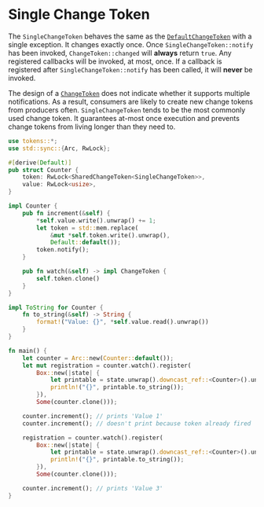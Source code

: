 # Single Change Token

The `SingleChangeToken` behaves the same as the [`DefaultChangeToken`](default.md) with a single exception. It changes exactly once. Once `SingleChangeToken::notify` has been invoked, `ChangeToken::changed` will **always** return `true`. Any registered callbacks will be invoked, at most, once. If a callback is registered after `SingleChangeToken::notify` has been called, it will **never** be invoked.

The design of a [`ChangeToken`](default.md) does not indicate whether it supports multiple notifications. As a result, consumers are likely to create new change tokens from producers often. `SingleChangeToken` tends to be the most commonly used change token. It guarantees at-most once execution and prevents change tokens from living longer than they need to.

```rust
use tokens::*;
use std::sync::{Arc, RwLock};

#[derive(Default)]
pub struct Counter {
    token: RwLock<SharedChangeToken<SingleChangeToken>>,
    value: RwLock<usize>,
}

impl Counter {
    pub fn increment(&self) {
        *self.value.write().unwrap() += 1;
        let token = std::mem.replace(
            &mut *self.token.write().unwrap(),
            Default::default());
        token.notify();
    }

    pub fn watch(&self) -> impl ChangeToken {
        self.token.clone()
    }
}

impl ToString for Counter {
    fn to_string(&self) -> String {
        format!("Value: {}", *self.value.read().unwrap())
    }
}

fn main() {
    let counter = Arc::new(Counter::default());
    let mut registration = counter.watch().register(
        Box::new(|state| {
            let printable = state.unwrap().downcast_ref::<Counter>().unwrap();
            println!("{}", printable.to_string());
        }),
        Some(counter.clone()));

    counter.increment(); // prints 'Value 1'
    counter.increment(); // doesn't print because token already fired

    registration = counter.watch().register(
        Box::new(|state| {
            let printable = state.unwrap().downcast_ref::<Counter>().unwrap();
            println!("{}", printable.to_string());
        }),
        Some(counter.clone()));

    counter.increment(); // prints 'Value 3'
}
```